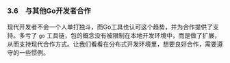### 3.6　与其他Go开发者合作

现代开发者不会一个人单打独斗，而Go工具也认可这个趋势，并为合作提供了支持。多亏了 `go` 工具链，包的概念没有被限制在本地开发环境中，而是做了扩展，从而支持现代合作方式。让我们看看在分布式开发环境里，想要良好合作，需要遵守的一些惯例。

